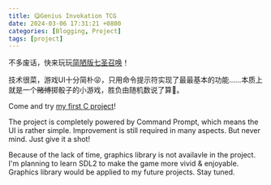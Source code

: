 ```yaml
---
title: 😋Genius Invokation TCG
date: 2024-03-06 17:31:21 +0800
categories: [Blogging, Project]
tags: [project]
---
```


不多废话，快来玩玩[简陋版七圣召唤](https://github.com/ChanHsing1972/Genius-Invokation-TCG)！

技术很菜，游戏UI十分简朴😝，只用命令提示符实现了最最基本的功能……本质上就是一个~~赌博~~掷骰子的小游戏，胜负由随机数说了算🤣。

Come and try [my first C project](https://github.com/ChanHsing1972/Genius-Invokation-TCG)! 

The project is completely powered by Command Prompt, which means the UI is rather simple. Improvement is still required in many aspects. But never mind. Just give it a shot!

Because of the lack of time, graphics library is not availavle in the project. I'm planning to learn SDL2 to make the game more vivid & enjoyable. Graphics library would be applied to my future projects. Stay tuned.
